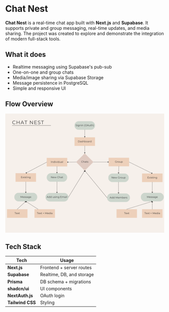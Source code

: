 # Chat Nest

**Chat Nest** is a real-time chat app built with **Next.js** and **Supabase**. It supports private and group messaging, real-time updates, and media sharing. The project was created to explore and demonstrate the integration of modern full-stack tools.


## What it does

- Realtime messaging using Supabase's pub-sub
- One-on-one and group chats
- Media/image sharing via Supabase Storage
- Message persistence in PostgreSQL
- Simple and responsive UI

## Flow Overview
![Flow Overview](./FlowChart.png)



## Tech Stack

| Tech          | Usage                                 |
|---------------|----------------------------------------|
| **Next.js**   | Frontend + server routes               |
| **Supabase**  | Realtime, DB, and storage              |
| **Prisma**    | DB schema + migrations                 |
| **shadcn/ui** | UI components                          |
| **NextAuth.js** | OAuth login                          |
| **Tailwind CSS** | Styling                             |